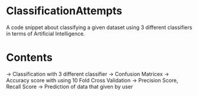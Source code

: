 # ClassificationAttempts
A code snippet about classifying a given dataset using 3 different classifiers in terms of Artificial Intelligence.

# Contents
-> Classification with 3 different classifier
-> Confusion Matricex
-> Accuracy score with using 10 Fold Cross Validation
-> Precision Score, Recall Score
-> Prediction of data that given by user
